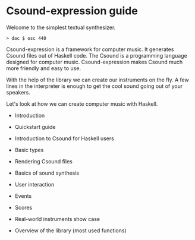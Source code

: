 Csound-expression guide
===============================================================================

Welcome to the simplest textual synthesizer.

~~~{.haskell}
> dac $ osc 440
~~~

Csound-expression is a framework for computer music.
It generates Csound files out of Haskell code.
The Csound is a programming language designed for computer music.
Csound-expression makes Csound much more friendly and easy to use.

With the help of the library we can create our instruments on the fly. 
A few lines in the interpreter is enough to get the cool sound going
out of your speakers. 

Let's look at how we can create computer music with Haskell. 

* Introduction

* Quickstart guide

* Introduction to Csound for Haskell users

* Basic types

* Rendering Csound files

* Basics of sound synthesis

* User interaction

* Events

* Scores

* Real-world instruments show case

* Overview of the library (most used functions)
